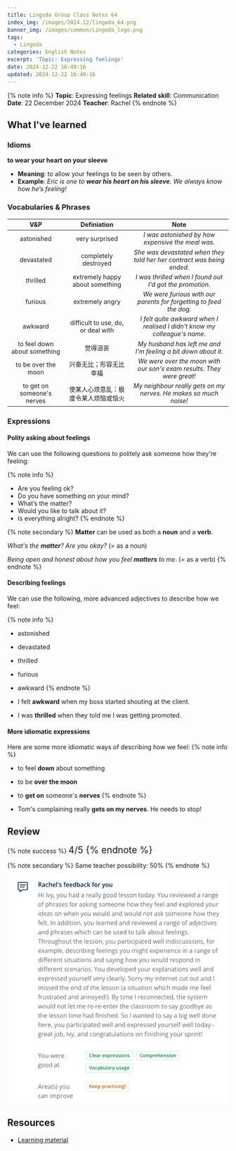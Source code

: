 ```yaml
---
title: Lingoda Group Class Notes 64
index_img: /images/2024.12/lingoda_64.png
banner_img: /images/common/Lingoda_logo.png
tags:
  - Lingoda
categories: English Notes
excerpt: 'Topic: Expressing feelings'
date: 2024-12-22 16:49:16
updated: 2024-12-22 16:49:16
---
```


{% note info %}
**Topic**: Expressing feelings
**Related skill**: Communication  
**Date**: 22 December 2024
**Teacher**: Rachel
{% endnote %}

## What I've learned

### Idioms
**to wear your heart on your sleeve**
- **Meaning**: to allow your feelings to be seen by others.
- **Example**: *Eric is one to **wear his heart on his sleeve**. We always know how he’s feeling!*

### Vocabularies & Phrases

|             V&P              |             Definiation              |                                   Note                                    |
| :--------------------------: | :----------------------------------: | :-----------------------------------------------------------------------: |
|          astonished          |            very surprised            |             *I was astonished by how expensive the meal was.*             |
|          devastated          |         completely destroyed         |   *She was devastated when they told her her contract was being ended.*   |
|           thrilled           |   extremely happy about something    |         *I was thrilled when I found out I'd got the promotion.*          |
|           furious            |           extremely angry            |    *We were furious with our parents for forgetting to feed the dog.*     |
|           awkward            |  difficult to use, do, or deal with  | *I felt quite awkward when I realised I didn't know my colleague's name.* |
| to feel down about something |               觉得沮丧               |       *My husband has left me and I'm feeling a bit down about it.*       |
|     to be over the moon      |        兴奋无比；形容无比幸福        |   *We were over the moon with our son's exam results. They were great!*   |
|  to get on someone's nerves  | 使某人心烦意乱：极度令某人烦恼或恼火 |     *My neighbour really gets on my nerves. He makes so much noise!*      |

### Expressions

#### Polity asking about feelings

We can use the following questions to politely ask someone how they're feeling:

{% note info %}
- Are you feeling ok?
- Do you have something on your mind?
- What’s the matter?
- Would you like to talk about it?
- Is everything alright?
{% endnote %}
 
{% note secondary %}
**Matter** can be used as both a **noun** and a **verb**.

*What's the **matter**? Are you okay?* (= as a noun)

*Being open and honest about how you feel **matters** to me.* (= as a verb)
{% endnote %}

#### Describing feelings
We can use the following, more advanced adjectives to describe how we feel:

{% note info %}
- astonished
- devastated
- thrilled
- furious
- awkward
{% endnote %}

- I felt **awkward** when my boss started shouting at the client.
- I was **thrilled** when they told me I was getting promoted.
 
#### More idiomatic expressions
Here are some more idiomatic ways of describing how we feel:
{% note info %}
- to feel **down** about something
- to be **over the moon**
- to **get on** someone's **nerves**
{% endnote %}

- Tom's complaining really **gets on my nerves**. He needs to stop!

## Review

{% note success %}
<span style="font-size:1.5em;">
4/5
<span>
{% endnote %}

{% note secondary %}
<span style="font-size:1em;">
Same teacher possibility: 50%
<span>
{% endnote %}

![Feedback from Teacher](../images/2024.12/lingoda_64_feedback.png)

## Resources
- [Learning material](https://learn.lingoda.com/english/learning-materials/674af729d6628/source/download)
